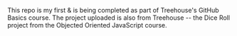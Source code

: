 This repo is my first & is being completed as part of Treehouse's GitHub Basics course.  The project uploaded is also from Treehouse -- the Dice Roll project from the Objected Oriented JavaScript course.